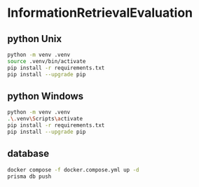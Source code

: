 # InformationRetrievalEvaluation

## python Unix
```bash
python -m venv .venv
source .venv/bin/activate
pip install -r requirements.txt
pip install --upgrade pip
```
## python Windows
```bash
python -m venv .venv
.\.venv\Scripts\activate
pip install -r requirements.txt
pip install --upgrade pip
```
## database 

```bash
docker compose -f docker.compose.yml up -d
prisma db push
```
